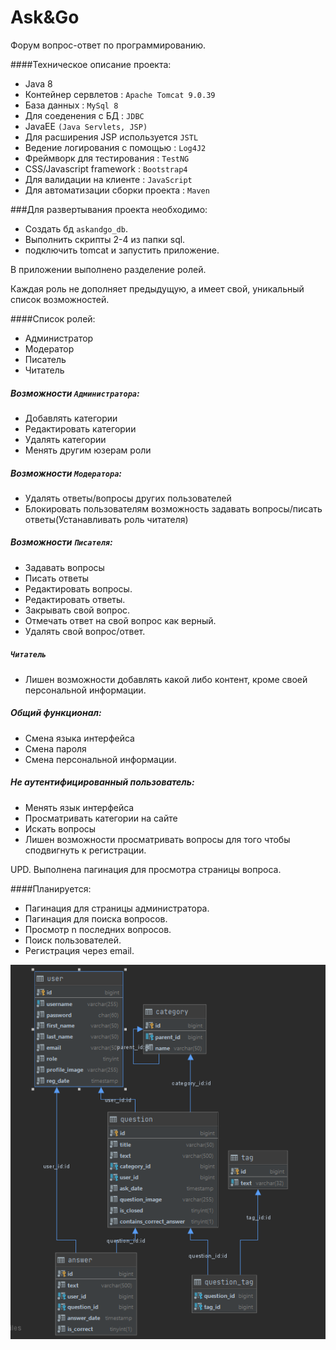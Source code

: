 # Ask&Go

Форум вопрос-ответ по программированию.
 
####Техническое описание проекта:
- Java 8
- Контейнер сервлетов : `Apache Tomcat 9.0.39`
- База данных : `MySql 8`
- Для соеденения с БД : `JDBC`
- JavaEE `(Java Servlets, JSP)`
- Для расширения JSP используется `JSTL`
- Ведение логирования с помощью : `Log4J2`
- Фреймворк для тестирования : `TestNG`
- CSS/Javascript framework : `Bootstrap4`
- Для валидации на клиенте : `JavaScript`
- Для автоматизации сборки проекта : `Maven`

###Для развертывания проекта необходимо:
- Создать бд `askandgo_db`.
- Выполнить скрипты 2-4 из папки sql.
- подключить tomcat и запустить приложение.

 
В приложении выполнено разделение ролей. 

Каждая роль не дополняет предыдущую, а имеет свой, уникальный список возможностей.

####Список ролей:
- Администратор
- Mодератор
- Писатель
- Читатель

##### Возможности `Администратора`: 
- Добавлять категории
- Редактировать категории
- Удалять категории
- Менять другим юзерам роли

##### Возможности `Модератора`: 
- Удалять ответы/вопросы других пользователей
- Блокировать пользователям возможность задавать вопросы/писать ответы(Устанавливать роль читателя)


##### Возможности `Писателя`:
- Задавать вопросы
- Писать ответы
- Редактировать вопросы. 
- Редактировать ответы.
- Закрывать свой вопрос.
- Отмечать ответ на свой вопрос как верный.
- Удалять свой вопрос/ответ.

##### `Читатель`
- Лишен возможности добавлять какой либо контент, кроме своей персональной информации.

##### Общий функционал:
- Смена языка интерфейса
- Смена пароля 
- Смена персональной информации.

##### Не аутентифицированный пользователь:
- Менять язык интерфейса
- Просматривать категории на сайте
- Искать вопросы
- Лишен возможности просматривать вопросы для того чтобы сподвигнуть к регистрации.

UPD. Выполнена пагинация для просмотра страницы вопроса.

####Планируется:
- Пагинация для страницы администратора.
- Пагинация для поиска вопросов.
- Просмотр n последних вопросов.
- Поиск пользователей.
- Регистрация через email.

![Схема базы данных](database.png)
